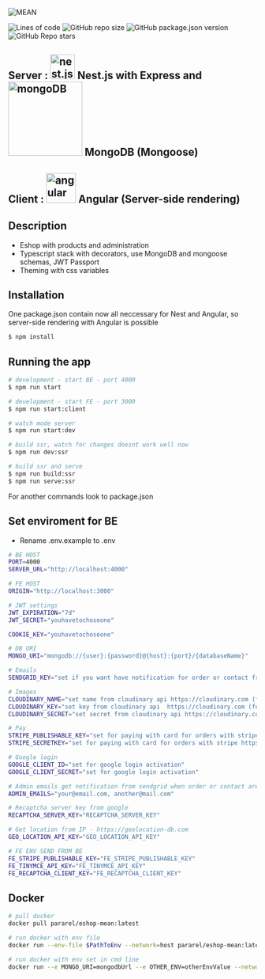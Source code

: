 ![MEAN](https://res.cloudinary.com/dnpgh1vhi/image/upload/v1615640124/logo1_gvrmpd.svg) 

![Lines of code](https://img.shields.io/tokei/lines/github/pararell/eshop_mean)
![GitHub repo size](https://img.shields.io/github/repo-size/pararell/eshop_mean)
![GitHub package.json version](https://img.shields.io/github/package-json/v/pararell/eshop_mean)
![GitHub Repo stars](https://img.shields.io/github/stars/pararell/eshop_mean?style=social)

## Server : <img src="https://d33wubrfki0l68.cloudfront.net/e937e774cbbe23635999615ad5d7732decad182a/26072/logo-small.ede75a6b.svg" alt="nest.js" width="50"/> Nest.js with Express and <img src="https://webassets.mongodb.com/_com_assets/cms/mongodb_logo1-76twgcu2dm.png" alt="mongoDB" width="150"> MongoDB (Mongoose)
## Client : <img src="https://upload.wikimedia.org/wikipedia/commons/thumb/c/cf/Angular_full_color_logo.svg/1200px-Angular_full_color_logo.svg.png" alt="angular" width="60"> Angular (Server-side rendering)

## Description
- Eshop with products and administration
- Typescript stack with decorators, use MongoDB and mongoose schemas, JWT Passport
- Theming with css variables

## Installation 

One package.json contain now all neccessary for Nest and Angular, so server-side rendering with Angular is possible

```bash
$ npm install
```

## Running the app

```bash
# development - start BE - port 4000
$ npm run start

# development - start FE - port 3000
$ npm run start:client

# watch mode server
$ npm run start:dev

# build ssr, watch for changes doesnt work well now
$ npm run dev:ssr

# build ssr and serve
$ npm run build:ssr
$ npm run serve:ssr
```

For another commands look to package.json

## Set enviroment for BE 

- Rename .env.example to .env

```bash
# BE HOST
PORT=4000
SERVER_URL="http://localhost:4000"

# FE HOST
ORIGIN="http://localhost:3000"

# JWT settings
JWT_EXPIRATION="7d"
JWT_SECRET="youhavetochoseone"

COOKIE_KEY="youhavetochoseone"

# DB URI
MONGO_URI="mongodb://{user}:{password}@{host}:{port}/{databaseName}"

# Emails
SENDGRID_KEY="set if you want have notification for order or contact from https://sendgrid.com (ADMIN_EMAILS and user will get notification)"

# Images
CLOUDINARY_NAME="set name from cloudinary api https://cloudinary.com (for images upload)"
CLOUDINARY_KEY="set key from cloudinary api  https://cloudinary.com (for images upload)"
CLOUDINARY_SECRET="set secret from cloudinary api https://cloudinary.com (for images upload)"

# Pay
STRIPE_PUBLISHABLE_KEY="set for paying with card for orders with stripe https://stripe.com"
STRIPE_SECRETKEY="set for paying with card for orders with stripe https://stripe.com"

# Google login
GOOGLE_CLIENT_ID="set for google login activation"
GOOGLE_CLIENT_SECRET="set for google login activation"

# Admin emails get notification from sendgrid when order or contact are submitted
ADMIN_EMAILS="your@email.com, another@mail.com"

# Recaptcha server key from google
RECAPTCHA_SERVER_KEY="RECAPTCHA_SERVER_KEY"

# Get location from IP - https://geolocation-db.com
GEO_LOCATION_API_KEY="GEO_LOCATION_API_KEY"

# FE ENV SEND FROM BE
FE_STRIPE_PUBLISHABLE_KEY="FE_STRIPE_PUBLISHABLE_KEY"
FE_TINYMCE_API_KEY="FE_TINYMCE_API_KEY"
FE_RECAPTCHA_CLIENT_KEY="FE_RECAPTCHA_CLIENT_KEY"
```
## Docker

```bash
# pull docker
docker pull pararel/eshop-mean:latest

# run docker with env file
docker run --env-file $PathToEnv --network=host pararel/eshop-mean:latest

# run docker with env set in cmd line
docker run --e MONGO_URI=mongodbUrl --e OTHER_ENV=otherEnvValue --network=host pararel/eshop-mean:latest

```
